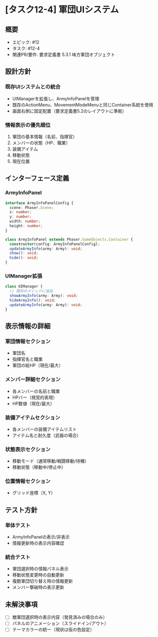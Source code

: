 # [タスク12-4] 軍団UIシステム

## 概要
- エピック: #12
- タスク: #12-4
- 関連PR/要件: 要求定義書 5.3.1 味方軍団オブジェクト

## 設計方針

### 既存UIシステムとの統合
- UIManagerを拡張し、ArmyInfoPanelを管理
- 既存のActionMenu、MovementModeMenuと同じContainer系統を使用
- 画面右側に固定配置（要求定義書5.2のレイアウトに準拠）

### 情報表示の優先順位
1. 軍団の基本情報（名前、指揮官）
2. メンバーの状態（HP、職業）
3. 装備アイテム
4. 移動状態
5. 現在位置

## インターフェース定義

### ArmyInfoPanel
```typescript
interface ArmyInfoPanelConfig {
  scene: Phaser.Scene;
  x: number;
  y: number;
  width: number;
  height: number;
}

class ArmyInfoPanel extends Phaser.GameObjects.Container {
  constructor(config: ArmyInfoPanelConfig);
  updateArmyInfo(army: Army): void;
  show(): void;
  hide(): void;
}
```

### UIManager拡張
```typescript
class UIManager {
  // 既存のメソッドに追加
  showArmyInfo(army: Army): void;
  hideArmyInfo(): void;
  updateArmyInfo(army: Army): void;
}
```

## 表示情報の詳細

### 軍団情報セクション
- 軍団名
- 指揮官名と職業
- 軍団の総HP（現在/最大）

### メンバー詳細セクション
- 各メンバーの名前と職業
- HPバー（視覚的表現）
- HP数値（現在/最大）

### 装備アイテムセクション
- 各メンバーの装備アイテムリスト
- アイテム名と耐久度（武器の場合）

### 状態表示セクション
- 移動モード（通常移動/戦闘移動/待機）
- 移動状態（移動中/停止中）

### 位置情報セクション
- グリッド座標（X, Y）

## テスト方針

### 単体テスト
- ArmyInfoPanelの表示/非表示
- 情報更新時の表示内容確認

### 統合テスト
- 軍団選択時の情報パネル表示
- 移動状態変更時の自動更新
- 複数軍団切り替え時の情報更新
- メンバー撃破時の表示更新

## 未解決事項
- [ ] 敵軍団選択時の表示内容（発見済みの場合のみ）
- [ ] パネルのアニメーション（スライドイン/アウト）
- [ ] テーマカラーの統一（現状は仮の色設定）